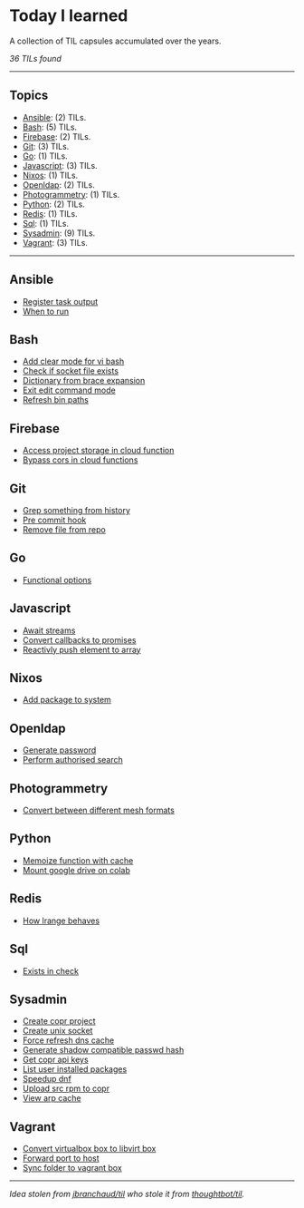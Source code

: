 # Today I learned

A collection of TIL capsules accumulated over the years.

_36 TILs found_

---

## Topics

* [Ansible](#Ansible): (2) TILs.
* [Bash](#Bash): (5) TILs.
* [Firebase](#Firebase): (2) TILs.
* [Git](#Git): (3) TILs.
* [Go](#Go): (1) TILs.
* [Javascript](#Javascript): (3) TILs.
* [Nixos](#Nixos): (1) TILs.
* [Openldap](#Openldap): (2) TILs.
* [Photogrammetry](#Photogrammetry): (1) TILs.
* [Python](#Python): (2) TILs.
* [Redis](#Redis): (1) TILs.
* [Sql](#Sql): (1) TILs.
* [Sysadmin](#Sysadmin): (9) TILs.
* [Vagrant](#Vagrant): (3) TILs.

---

## Ansible
* [Register task output](ansible/register-task-output.md)
* [When to run](ansible/when-to-run.md)

## Bash
* [Add clear mode for vi bash](bash/add-clear-mode-for-vi-bash.md)
* [Check if socket file exists](bash/check-if-socket-file-exists.md)
* [Dictionary from brace expansion](bash/dictionary-from-brace-expansion.md)
* [Exit edit command mode](bash/exit-edit-command-mode.md)
* [Refresh bin paths](bash/refresh-bin-paths.md)

## Firebase
* [Access project storage in cloud function](firebase/access-project-storage-in-cloud-function.md)
* [Bypass cors in cloud functions](firebase/bypass-cors-in-cloud-functions.md)

## Git
* [Grep something from history](git/grep-something-from-history.md)
* [Pre commit hook](git/pre-commit-hook.md)
* [Remove file from repo](git/remove-file-from-repo.md)

## Go
* [Functional options](go/functional-options.md)

## Javascript
* [Await streams](javascript/await-streams.md)
* [Convert callbacks to promises](javascript/convert-callbacks-to-promises.md)
* [Reactivly push element to array](javascript/reactivly-push-element-to-array.md)

## Nixos
* [Add package to system](nixos/add-package-to-system.md)

## Openldap
* [Generate password](openldap/generate-password.md)
* [Perform authorised search](openldap/perform-authorised-search.md)

## Photogrammetry
* [Convert between different mesh formats](photogrammetry/convert-between-different-mesh-formats.md)

## Python
* [Memoize function with cache](python/memoize-function-with-cache.md)
* [Mount google drive on colab](python/mount-google-drive-on-colab.md)

## Redis
* [How lrange behaves](redis/how-lrange-behaves.md)

## Sql
* [Exists in check](sql/exists-in-check.md)

## Sysadmin
* [Create copr project](sysadmin/create-copr-project.md)
* [Create unix socket](sysadmin/create-unix-socket.md)
* [Force refresh dns cache](sysadmin/force-refresh-dns-cache.md)
* [Generate shadow compatible passwd hash](sysadmin/generate-shadow-compatible-passwd-hash.md)
* [Get copr api keys](sysadmin/get-copr-api-keys.md)
* [List user installed packages](sysadmin/list-user-installed-packages.md)
* [Speedup dnf](sysadmin/speedup-dnf.md)
* [Upload src rpm to copr](sysadmin/upload-src-rpm-to-copr.md)
* [View arp cache](sysadmin/view-arp-cache.md)

## Vagrant
* [Convert virtualbox box to libvirt box](vagrant/convert-virtualbox-box-to-libvirt-box.md)
* [Forward port to host](vagrant/forward-port-to-host.md)
* [Sync folder to vagrant box](vagrant/sync-folder-to-vagrant-box.md)
---

_Idea stolen from [jbranchaud/til](https://github.com/jbranchaud/til) who stole it from [thoughtbot/til](https://github.com/thoughtbot/til)._
